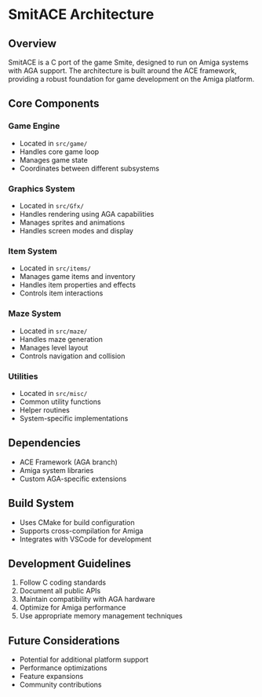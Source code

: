 # SmitACE Architecture

## Overview
SmitACE is a C port of the game Smite, designed to run on Amiga systems with AGA support. The architecture is built around the ACE framework, providing a robust foundation for game development on the Amiga platform.

## Core Components

### Game Engine
- Located in `src/game/`
- Handles core game loop
- Manages game state
- Coordinates between different subsystems

### Graphics System
- Located in `src/Gfx/`
- Handles rendering using AGA capabilities
- Manages sprites and animations
- Handles screen modes and display

### Item System
- Located in `src/items/`
- Manages game items and inventory
- Handles item properties and effects
- Controls item interactions

### Maze System
- Located in `src/maze/`
- Handles maze generation
- Manages level layout
- Controls navigation and collision

### Utilities
- Located in `src/misc/`
- Common utility functions
- Helper routines
- System-specific implementations

## Dependencies
- ACE Framework (AGA branch)
- Amiga system libraries
- Custom AGA-specific extensions

## Build System
- Uses CMake for build configuration
- Supports cross-compilation for Amiga
- Integrates with VSCode for development

## Development Guidelines
1. Follow C coding standards
2. Document all public APIs
3. Maintain compatibility with AGA hardware
4. Optimize for Amiga performance
5. Use appropriate memory management techniques

## Future Considerations
- Potential for additional platform support
- Performance optimizations
- Feature expansions
- Community contributions 